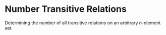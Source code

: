 # Number Transitive Relations

Determining the number of all transitive relations on an arbitrary n-element set.

